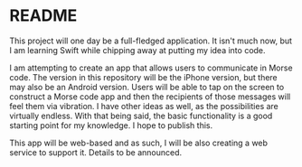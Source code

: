 # README

This project will one day be a full-fledged application. It isn't much now, but I am learning Swift while chipping away at putting my idea into code.

I am attempting to create an app that allows users to communicate in Morse code. The version in this repository will be the iPhone version, but there may also be an Android version. Users will be able to tap on the screen to construct a Morse code app and then the recipients of those messages will feel them via vibration. I have other ideas as well, as the possibilities are virtually endless. With that being said, the basic functionality is a good starting point for my knowledge. I hope to publish this.

This app will be web-based and as such, I will be also creating a web service to support it. Details to be announced.
